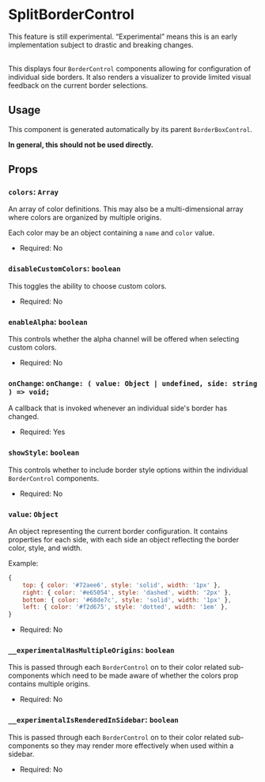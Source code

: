 # SplitBorderControl

<div class="callout callout-alert">
This feature is still experimental. “Experimental” means this is an early implementation subject to drastic and breaking changes.
</div>
<br />

This displays four `BorderControl` components allowing for configuration of
individual side borders. It also renders a visualizer to provide limited visual
feedback on the current border selections.

## Usage

This component is generated automatically by its parent `BorderBoxControl`.

<div class="callout callout-alert">
<strong>In general, this should not be used directly.</strong>
</div>

## Props

### `colors`: `Array`

An array of color definitions. This may also be a multi-dimensional array where
colors are organized by multiple origins.

Each color may be an object containing a `name` and `color` value.

- Required: No

### `disableCustomColors`: `boolean`

This toggles the ability to choose custom colors.

- Required: No

### `enableAlpha`: `boolean`

This controls whether the alpha channel will be offered when selecting
custom colors.

- Required: No

### `onChange`: `onChange: ( value: Object | undefined, side: string ) => void;`

A callback that is invoked whenever an individual side's border has changed.

- Required: Yes

### `showStyle`: `boolean`

This controls whether to include border style options within the individual
`BorderControl` components.

- Required: No

### `value`: `Object`

An object representing the current border configuration. It contains properties
for each side, with each side an object reflecting the border color, style, and
width.

Example:
```js
{
	top: { color: '#72aee6', style: 'solid', width: '1px' },
	right: { color: '#e65054', style: 'dashed', width: '2px' },
	bottom: { color: '#68de7c', style: 'solid', width: '1px' },
	left: { color: '#f2d675', style: 'dotted', width: '1em' },
}
```

- Required: No

### `__experimentalHasMultipleOrigins`: `boolean`

This is passed through each `BorderControl` on to their color related
sub-components which need to be made aware of whether the colors prop contains
multiple origins.

- Required: No

### `__experimentalIsRenderedInSidebar`: `boolean`

This is passed through each `BorderControl` on to their color related
sub-components so they may render more effectively when used within a sidebar.

- Required: No
